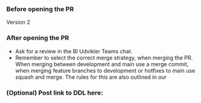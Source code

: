 ### Before opening the PR
Version 2

### After opening the PR
- Ask for a review in the BI Udvikler Teams chat.
- Remember to select the correct merge strategy, when merging the PR. When merging between development and main use a merge commit, when merging feature branches to development or hotfixes to main use squash and merge. The rules for this are also outlined in our

### (Optional) Post link to DDL here:
